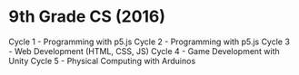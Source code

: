 # 9th Grade CS (2016)

Cycle 1 - Programming with p5.js
Cycle 2 - Programming with p5.js
Cycle 3 - Web Development (HTML, CSS, JS)
Cycle 4 - Game Development with Unity
Cycle 5 - Physical Computing with Arduinos